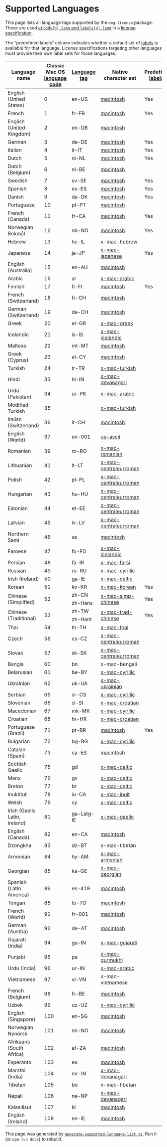 <!-- Generated by ../generate-supported-language-list.ts – do not edit -->

# Supported Languages

This page lists all language tags supported by the `dmg-license` package. These are used <a href="License%20Specifications.md#bodynlang-labelsnlang">at <code>body[<var>n</var>].lang</code> and <code>labels[<var>n</var>].lang</code></a> in a [license specification](License%20Specifications.md).

The “predefined labels” column indicates whether a default set of [labels](License%20Specifications.md#labelsn) is available for that language. License specifications targeting other languages must provide their own label sets for those languages.

<table>
<thead>
<tr>
<th>Language name
<th>Classic Mac&nbsp;OS<br><a href="https://github.com/phracker/MacOSX-SDKs/blob/aea47c83334af9c27dc57c49ca268723ef5e6349/MacOSX10.6.sdk/System/Library/Frameworks/CoreServices.framework/Versions/A/Frameworks/CarbonCore.framework/Versions/A/Headers/Script.h#L285">language code</a>
<th><a href="https://en.wikipedia.org/wiki/IETF_language_tag">Language tag</a>
<th>Native character set
<th>Predefined <a href="License%20Specifications.md#labelsn">labels</a>?
<tbody>
<tr>
<td>English (United States)
<td>0
<td>en-US
<td><a href="https://en.wikipedia.org/wiki/Mac_OS_Roman">macintosh</a>
<td>Yes
<tr>
<td>French
<td>1
<td>fr-FR
<td><a href="https://en.wikipedia.org/wiki/Mac_OS_Roman">macintosh</a>
<td>Yes
<tr>
<td>English (United Kingdom)
<td>2
<td>en-GB
<td><a href="https://en.wikipedia.org/wiki/Mac_OS_Roman">macintosh</a>
<td>
<tr>
<td>German
<td>3
<td>de-DE
<td><a href="https://en.wikipedia.org/wiki/Mac_OS_Roman">macintosh</a>
<td>Yes
<tr>
<td>Italian
<td>4
<td>it-IT
<td><a href="https://en.wikipedia.org/wiki/Mac_OS_Roman">macintosh</a>
<td>Yes
<tr>
<td>Dutch
<td>5
<td>nl-NL
<td><a href="https://en.wikipedia.org/wiki/Mac_OS_Roman">macintosh</a>
<td>Yes
<tr>
<td>Dutch (Belgium)
<td>6
<td>nl-BE
<td><a href="https://en.wikipedia.org/wiki/Mac_OS_Roman">macintosh</a>
<td>
<tr>
<td>Swedish
<td>7
<td>sv-SE
<td><a href="https://en.wikipedia.org/wiki/Mac_OS_Roman">macintosh</a>
<td>Yes
<tr>
<td>Spanish
<td>8
<td>es-ES
<td><a href="https://en.wikipedia.org/wiki/Mac_OS_Roman">macintosh</a>
<td>Yes
<tr>
<td>Danish
<td>9
<td>da-DK
<td><a href="https://en.wikipedia.org/wiki/Mac_OS_Roman">macintosh</a>
<td>Yes
<tr>
<td>Portuguese
<td>10
<td>pt-PT
<td><a href="https://en.wikipedia.org/wiki/Mac_OS_Roman">macintosh</a>
<td>
<tr>
<td>French (Canada)
<td>11
<td>fr-CA
<td><a href="https://en.wikipedia.org/wiki/Mac_OS_Roman">macintosh</a>
<td>Yes
<tr>
<td>Norwegian Bokmål
<td>12
<td>nb-NO
<td><a href="https://en.wikipedia.org/wiki/Mac_OS_Roman">macintosh</a>
<td>Yes
<tr>
<td>Hebrew
<td>13
<td>he-IL
<td><a href="https://www.unicode.org/Public/MAPPINGS/VENDORS/APPLE/HEBREW.TXT">x-mac-hebrew</a>
<td>
<tr>
<td>Japanese
<td>14
<td>ja-JP
<td><a href="https://en.wikipedia.org/wiki/Shift_JIS#MacJapanese">x-mac-japanese</a>
<td>Yes
<tr>
<td>English (Australia)
<td>15
<td>en-AU
<td><a href="https://en.wikipedia.org/wiki/Mac_OS_Roman">macintosh</a>
<td>
<tr>
<td>Arabic
<td>16
<td>ar
<td><a href="https://en.wikipedia.org/wiki/MacArabic_encoding">x-mac-arabic</a>
<td>
<tr>
<td>Finnish
<td>17
<td>fi-FI
<td><a href="https://en.wikipedia.org/wiki/Mac_OS_Roman">macintosh</a>
<td>Yes
<tr>
<td>French (Switzerland)
<td>18
<td>fr-CH
<td><a href="https://en.wikipedia.org/wiki/Mac_OS_Roman">macintosh</a>
<td>
<tr>
<td>German (Switzerland)
<td>19
<td>de-CH
<td><a href="https://en.wikipedia.org/wiki/Mac_OS_Roman">macintosh</a>
<td>
<tr>
<td>Greek
<td>20
<td>el-GR
<td><a href="https://en.wikipedia.org/wiki/MacGreek_encoding">x-mac-greek</a>
<td>
<tr>
<td>Icelandic
<td>21
<td>is-IS
<td><a href="https://en.wikipedia.org/wiki/Mac_OS_Icelandic_encoding">x-mac-icelandic</a>
<td>
<tr>
<td>Maltese
<td>22
<td>mt-MT
<td><a href="https://en.wikipedia.org/wiki/Mac_OS_Roman">macintosh</a>
<td>
<tr>
<td>Greek (Cyprus)
<td>23
<td>el-CY
<td><a href="https://en.wikipedia.org/wiki/Mac_OS_Roman">macintosh</a>
<td>
<tr>
<td>Turkish
<td>24
<td>tr-TR
<td><a href="https://en.wikipedia.org/wiki/Mac_OS_Turkish_encoding">x-mac-turkish</a>
<td>
<tr>
<td>Hindi
<td>33
<td>hi-IN
<td><a href="https://en.wikipedia.org/wiki/Mac_OS_Devanagari_encoding">x-mac-devanagari</a>
<td>
<tr>
<td>Urdu (Pakistan)
<td>34
<td>ur-PK
<td><a href="https://en.wikipedia.org/wiki/MacArabic_encoding">x-mac-arabic</a>
<td>
<tr>
<td>Modified Turkish
<td>35
<td>
<td><a href="https://en.wikipedia.org/wiki/Mac_OS_Turkish_encoding">x-mac-turkish</a>
<td>
<tr>
<td>Italian (Switzerland)
<td>36
<td>it-CH
<td><a href="https://en.wikipedia.org/wiki/Mac_OS_Roman">macintosh</a>
<td>
<tr>
<td>English (World)
<td>37
<td>en-001
<td><a href="https://en.wikipedia.org/wiki/ASCII">us-ascii</a>
<td>
<tr>
<td>Romanian
<td>39
<td>ro-RO
<td><a href="https://en.wikipedia.org/wiki/Mac_OS_Romanian_encoding">x-mac-romanian</a>
<td>
<tr>
<td>Lithuanian
<td>41
<td>lt-LT
<td><a href="https://en.wikipedia.org/wiki/Macintosh_Central_European_encoding">x-mac-centraleurroman</a>
<td>
<tr>
<td>Polish
<td>42
<td>pl-PL
<td><a href="https://en.wikipedia.org/wiki/Macintosh_Central_European_encoding">x-mac-centraleurroman</a>
<td>
<tr>
<td>Hungarian
<td>43
<td>hu-HU
<td><a href="https://en.wikipedia.org/wiki/Macintosh_Central_European_encoding">x-mac-centraleurroman</a>
<td>
<tr>
<td>Estonian
<td>44
<td>et-EE
<td><a href="https://en.wikipedia.org/wiki/Macintosh_Central_European_encoding">x-mac-centraleurroman</a>
<td>
<tr>
<td>Latvian
<td>45
<td>lv-LV
<td><a href="https://en.wikipedia.org/wiki/Macintosh_Central_European_encoding">x-mac-centraleurroman</a>
<td>
<tr>
<td>Northern Sami
<td>46
<td>se
<td><a href="https://en.wikipedia.org/wiki/Mac_OS_Roman">macintosh</a>
<td>
<tr>
<td>Faroese
<td>47
<td>fo-FO
<td><a href="https://en.wikipedia.org/wiki/Mac_OS_Icelandic_encoding">x-mac-icelandic</a>
<td>
<tr>
<td>Persian
<td>48
<td>fa-IR
<td><a href="https://en.wikipedia.org/wiki/MacFarsi_encoding">x-mac-farsi</a>
<td>
<tr>
<td>Russian
<td>49
<td>ru-RU
<td><a href="https://en.wikipedia.org/wiki/Mac_OS_Cyrillic_encoding">x-mac-cyrillic</a>
<td>
<tr>
<td>Irish (Ireland)
<td>50
<td>ga-IE
<td><a href="https://en.wikipedia.org/wiki/Mac_OS_Celtic">x-mac-celtic</a>
<td>
<tr>
<td>Korean
<td>51
<td>ko-KR
<td><a href="https://www.unicode.org/Public/MAPPINGS/VENDORS/APPLE/KOREAN.TXT">x-mac-korean</a>
<td>Yes
<tr>
<td rowspan=2>Chinese (Simplified)
<td rowspan=2>52
<td>zh-CN
<td rowspan=2><a href="https://www.unicode.org/Public/MAPPINGS/VENDORS/APPLE/CHINSIMP.TXT">x-mac-simp-chinese</a>
<td rowspan=2>Yes
<tr>
<td>zh-Hans<tr>
<td rowspan=2>Chinese (Traditional)
<td rowspan=2>53
<td>zh-TW
<td rowspan=2><a href="https://www.unicode.org/Public/MAPPINGS/VENDORS/APPLE/CHINTRAD.TXT">x-mac-trad-chinese</a>
<td rowspan=2>Yes
<tr>
<td>zh-Hant<tr>
<td>Thai
<td>54
<td>th-TH
<td><a href="https://www.unicode.org/Public/MAPPINGS/VENDORS/APPLE/THAI.TXT">x-mac-thai</a>
<td>
<tr>
<td>Czech
<td>56
<td>cs-CZ
<td><a href="https://en.wikipedia.org/wiki/Macintosh_Central_European_encoding">x-mac-centraleurroman</a>
<td>
<tr>
<td>Slovak
<td>57
<td>sk-SK
<td><a href="https://en.wikipedia.org/wiki/Macintosh_Central_European_encoding">x-mac-centraleurroman</a>
<td>
<tr>
<td>Bangla
<td>60
<td>bn
<td>x-mac-bengali
<td>
<tr>
<td>Belarusian
<td>61
<td>be-BY
<td><a href="https://en.wikipedia.org/wiki/Mac_OS_Cyrillic_encoding">x-mac-cyrillic</a>
<td>
<tr>
<td>Ukrainian
<td>62
<td>uk-UA
<td><a href="https://en.wikipedia.org/wiki/Mac_OS_Ukrainian_encoding">x-mac-ukrainian</a>
<td>
<tr>
<td>Serbian
<td>65
<td>sr-CS
<td><a href="https://en.wikipedia.org/wiki/Mac_OS_Cyrillic_encoding">x-mac-cyrillic</a>
<td>
<tr>
<td>Slovenian
<td>66
<td>sl-SI
<td><a href="https://en.wikipedia.org/wiki/Mac_OS_Croatian_encoding">x-mac-croatian</a>
<td>
<tr>
<td>Macedonian
<td>67
<td>mk-MK
<td><a href="https://en.wikipedia.org/wiki/Mac_OS_Cyrillic_encoding">x-mac-cyrillic</a>
<td>
<tr>
<td>Croatian
<td>68
<td>hr-HR
<td><a href="https://en.wikipedia.org/wiki/Mac_OS_Croatian_encoding">x-mac-croatian</a>
<td>
<tr>
<td>Portuguese (Brazil)
<td>71
<td>pt-BR
<td><a href="https://en.wikipedia.org/wiki/Mac_OS_Roman">macintosh</a>
<td>Yes
<tr>
<td>Bulgarian
<td>72
<td>bg-BG
<td><a href="https://en.wikipedia.org/wiki/Mac_OS_Cyrillic_encoding">x-mac-cyrillic</a>
<td>
<tr>
<td>Catalan (Spain)
<td>73
<td>ca-ES
<td><a href="https://en.wikipedia.org/wiki/Mac_OS_Roman">macintosh</a>
<td>
<tr>
<td>Scottish Gaelic
<td>75
<td>gd
<td><a href="https://en.wikipedia.org/wiki/Mac_OS_Celtic">x-mac-celtic</a>
<td>
<tr>
<td>Manx
<td>76
<td>gv
<td><a href="https://en.wikipedia.org/wiki/Mac_OS_Celtic">x-mac-celtic</a>
<td>
<tr>
<td>Breton
<td>77
<td>br
<td><a href="https://en.wikipedia.org/wiki/Mac_OS_Celtic">x-mac-celtic</a>
<td>
<tr>
<td>Inuktitut
<td>78
<td>iu-CA
<td><a href="https://en.wikipedia.org/wiki/Mac_OS_Inuit">x-mac-inuit</a>
<td>
<tr>
<td>Welsh
<td>79
<td>cy
<td><a href="https://en.wikipedia.org/wiki/Mac_OS_Celtic">x-mac-celtic</a>
<td>
<tr>
<td>Irish (Gaelic Latin, Ireland)
<td>81
<td>ga-Latg-IE
<td><a href="https://en.wikipedia.org/wiki/Mac_OS_Gaelic">x-mac-gaelic</a>
<td>
<tr>
<td>English (Canada)
<td>82
<td>en-CA
<td><a href="https://en.wikipedia.org/wiki/Mac_OS_Roman">macintosh</a>
<td>
<tr>
<td>Dzongkha
<td>83
<td>dz-BT
<td>x-mac-tibetan
<td>
<tr>
<td>Armenian
<td>84
<td>hy-AM
<td><a href="https://en.wikipedia.org/wiki/Mac_OS_Armenian">x-mac-armenian</a>
<td>
<tr>
<td>Georgian
<td>85
<td>ka-GE
<td><a href="https://en.wikipedia.org/wiki/Mac_OS_Georgian">x-mac-georgian</a>
<td>
<tr>
<td>Spanish (Latin America)
<td>86
<td>es-419
<td><a href="https://en.wikipedia.org/wiki/Mac_OS_Roman">macintosh</a>
<td>
<tr>
<td>Tongan
<td>88
<td>to-TO
<td><a href="https://en.wikipedia.org/wiki/Mac_OS_Roman">macintosh</a>
<td>
<tr>
<td>French (World)
<td>91
<td>fr-001
<td><a href="https://en.wikipedia.org/wiki/Mac_OS_Roman">macintosh</a>
<td>
<tr>
<td>German (Austria)
<td>92
<td>de-AT
<td><a href="https://en.wikipedia.org/wiki/Mac_OS_Roman">macintosh</a>
<td>
<tr>
<td>Gujarati (India)
<td>94
<td>gu-IN
<td><a href="https://www.unicode.org/Public/MAPPINGS/VENDORS/APPLE/GUJARATI.TXT">x-mac-gujarati</a>
<td>
<tr>
<td>Punjabi
<td>95
<td>pa
<td><a href="https://www.unicode.org/Public/MAPPINGS/VENDORS/APPLE/GURMUKHI.TXT">x-mac-gurmukhi</a>
<td>
<tr>
<td>Urdu (India)
<td>96
<td>ur-IN
<td><a href="https://en.wikipedia.org/wiki/MacArabic_encoding">x-mac-arabic</a>
<td>
<tr>
<td>Vietnamese
<td>97
<td>vi-VN
<td>x-mac-vietnamese
<td>
<tr>
<td>French (Belgium)
<td>98
<td>fr-BE
<td><a href="https://en.wikipedia.org/wiki/Mac_OS_Roman">macintosh</a>
<td>
<tr>
<td>Uzbek
<td>99
<td>uz-UZ
<td><a href="https://en.wikipedia.org/wiki/Mac_OS_Cyrillic_encoding">x-mac-cyrillic</a>
<td>
<tr>
<td>English (Singapore)
<td>100
<td>en-SG
<td><a href="https://en.wikipedia.org/wiki/Mac_OS_Roman">macintosh</a>
<td>
<tr>
<td>Norwegian Nynorsk
<td>101
<td>nn-NO
<td><a href="https://en.wikipedia.org/wiki/Mac_OS_Roman">macintosh</a>
<td>
<tr>
<td>Afrikaans (South Africa)
<td>102
<td>af-ZA
<td><a href="https://en.wikipedia.org/wiki/Mac_OS_Roman">macintosh</a>
<td>
<tr>
<td>Esperanto
<td>103
<td>eo
<td><a href="https://en.wikipedia.org/wiki/Mac_OS_Roman">macintosh</a>
<td>
<tr>
<td>Marathi (India)
<td>104
<td>mr-IN
<td><a href="https://en.wikipedia.org/wiki/Mac_OS_Devanagari_encoding">x-mac-devanagari</a>
<td>
<tr>
<td>Tibetan
<td>105
<td>bo
<td>x-mac-tibetan
<td>
<tr>
<td>Nepali
<td>106
<td>ne-NP
<td><a href="https://en.wikipedia.org/wiki/Mac_OS_Devanagari_encoding">x-mac-devanagari</a>
<td>
<tr>
<td>Kalaallisut
<td>107
<td>kl
<td><a href="https://en.wikipedia.org/wiki/Mac_OS_Roman">macintosh</a>
<td>
<tr>
<td>English (Ireland)
<td>108
<td>en-IE
<td><a href="https://en.wikipedia.org/wiki/Mac_OS_Roman">macintosh</a>
<td>
</table>

This page was generated by [`generate-supported-language-list.ts`](../generate-supported-language-list.ts). Run it (or `npm run docs`) to rebuild.